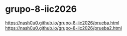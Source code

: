 ﻿# grupo-8-iic2026

https://nash0u0.github.io/grupo-8-iic2026/prueba.html  
https://nash0u0.github.io/grupo-8-iic2026/prueba2.html


